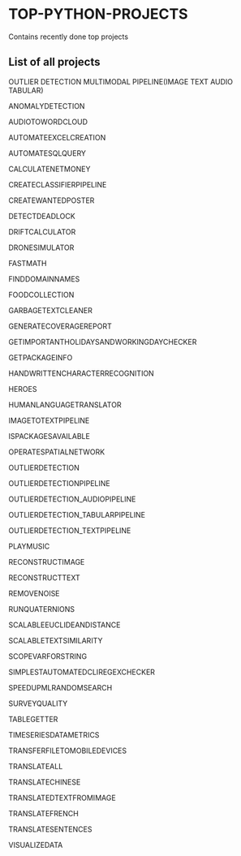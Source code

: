 # TOP-PYTHON-PROJECTS
Contains recently done top projects

## List of all projects
OUTLIER DETECTION MULTIMODAL PIPELINE(IMAGE TEXT AUDIO TABULAR)

ANOMALYDETECTION

AUDIOTOWORDCLOUD

AUTOMATEEXCELCREATION

AUTOMATESQLQUERY

CALCULATENETMONEY

CREATECLASSIFIERPIPELINE

CREATEWANTEDPOSTER

DETECTDEADLOCK

DRIFTCALCULATOR

DRONESIMULATOR

FASTMATH

FINDDOMAINNAMES

FOODCOLLECTION

GARBAGETEXTCLEANER

GENERATECOVERAGEREPORT

GETIMPORTANTHOLIDAYSANDWORKINGDAYCHECKER

GETPACKAGEINFO

HANDWRITTENCHARACTERRECOGNITION

HEROES

HUMANLANGUAGETRANSLATOR

IMAGETOTEXTPIPELINE

ISPACKAGESAVAILABLE

OPERATESPATIALNETWORK

OUTLIERDETECTION

OUTLIERDETECTIONPIPELINE

OUTLIERDETECTION_AUDIOPIPELINE

OUTLIERDETECTION_TABULARPIPELINE

OUTLIERDETECTION_TEXTPIPELINE

PLAYMUSIC

RECONSTRUCTIMAGE

RECONSTRUCTTEXT

REMOVENOISE

RUNQUATERNIONS

SCALABLEEUCLIDEANDISTANCE

SCALABLETEXTSIMILARITY

SCOPEVARFORSTRING

SIMPLESTAUTOMATEDCLIREGEXCHECKER

SPEEDUPMLRANDOMSEARCH

SURVEYQUALITY

TABLEGETTER

TIMESERIESDATAMETRICS

TRANSFERFILETOMOBILEDEVICES

TRANSLATEALL

TRANSLATECHINESE

TRANSLATEDTEXTFROMIMAGE

TRANSLATEFRENCH

TRANSLATESENTENCES

VISUALIZEDATA
